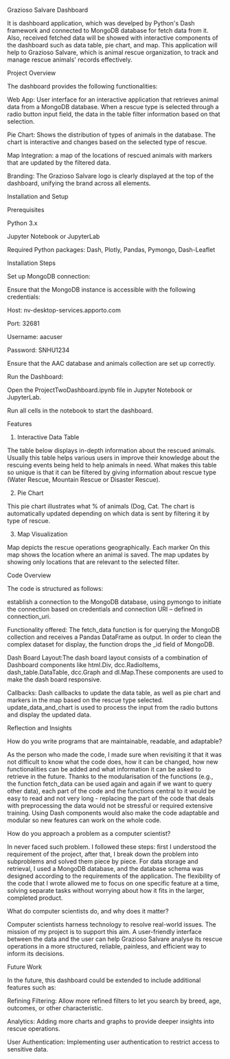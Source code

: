 Grazioso Salvare Dashboard

 It is dashboard application, which was develped by Python's Dash framework and connected to MongoDB database for fetch data from it. Also, received fetched data will be showed with interactive components of the dashboard such as data table, pie chart, and map. This application will help to Grazioso Salvare, which is animal rescue organization, to track and manage rescue animals' records effectively.

Project Overview

The dashboard provides the following functionalities:

 Web App: User interface for an interactive application that retrieves animal data from a MongoDB database. When a rescue type is selected through a radio button input field, the data in the table filter information based on that selection.

Pie Chart: Shows the distribution of types of animals in the database. The chart is interactive and changes based on the selected type of rescue.

 Map Integration: a map of the locations of rescued animals with markers that are updated by the filtered data.

 Branding: The Grazioso Salvare logo is clearly displayed at the top of the dashboard, unifying the brand across all elements.

Installation and Setup

Prerequisites

Python 3.x

Jupyter Notebook or JupyterLab

Required Python packages: Dash, Plotly, Pandas, Pymongo, Dash-Leaflet

Installation Steps

Set up MongoDB connection:

Ensure that the MongoDB instance is accessible with the following credentials:

Host: nv-desktop-services.apporto.com

Port: 32681

Username: aacuser

Password: SNHU1234

Ensure that the AAC database and animals collection are set up correctly.

Run the Dashboard:

Open the ProjectTwoDashboard.ipynb file in Jupyter Notebook or JupyterLab.

Run all cells in the notebook to start the dashboard.

Features

1. Interactive Data Table

The table below displays in-depth information about the rescued animals.
Usually this table helps various users in improve their knowledge about the rescuing events being held to help animals in need.
What makes this table so unique is that it can be filtered by giving information about rescue type (Water Rescue, Mountain Rescue or Disaster Rescue).

2. Pie Chart

 This pie chart illustrates what % of animals (Dog, Cat. The chart is automatically updated depending on which data is sent by filtering it by type of rescue.

3. Map Visualization

Map depicts the rescue operations geographically. Each marker On this map shows the location where an animal is saved. The map updates by showing only locations that are relevant to the selected filter.

Code Overview

The code is structured as follows:

 establish a connection to the MongoDB database, using pymongo to initiate the connection based on credentials and connection URI – defined in connection_uri.

 Functionality offered: The fetch_data function is for querying the MongoDB collection and receives a Pandas DataFrame as output. In order to clean the complex dataset for display, the function drops the _id field of MongoDB.

 Dash Board Layout:The dash board layout consists of a combination of Dashboard components like  html.Div,  dcc.RadioItems, dash_table.DataTable, dcc.Graph and dl.Map.These components are used to make the dash board responsive.

 Callbacks: Dash callbacks to update the data table, as well as pie chart and markers in the map based on the rescue type selected.  update_data_and_chart is used to process the input from the radio buttons and display the updated data.

Reflection and Insights

How do you write programs that are maintainable, readable, and adaptable?

As the person who made the code, I made sure when revisiting it that it was not difficult to know what the code does, how it can be changed, how new functionalities can be added and what information it can be asked to retrieve in the future. Thanks to the modularisation of the functions (e.g., the function fetch_data can be used again and again if we want to query other data), each part of the code and the functions central to it would be easy to read and not very long - replacing the part of the code that deals with preprocessing the data would not be stressful or required extensive training. Using Dash components would also make the code adaptable and modular so new features can work on the whole code.

How do you approach a problem as a computer scientist?

In never faced such problem. I followed these steps: first I understood the requirement of the project, after that, I break down the problem into subproblems and solved them piece by piece. For data storage and retrieval, I used a MongoDB database, and the database schema was designed according to the requirements of the application. The flexibility of the code that I wrote allowed me to focus on one specific feature at a time, solving separate tasks without worrying about how it fits in the larger, completed product.

What do computer scientists do, and why does it matter?

Computer scientists harness technology to resolve real-world issues. The mission of my project is to support this aim. A user-friendly interface between the data and the user can help Grazioso Salvare analyse its rescue operations in a more structured, reliable, painless, and efficient way to inform its decisions.

Future Work

In the future, this dashboard could be extended to include additional features such as:

Refining Filtering: Allow more refined filters to let you search by breed, age, outcomes, or other characteristic.  

Analytics: Adding more charts and graphs to provide deeper insights into rescue operations.

User Authentication: Implementing user authentication to restrict access to sensitive data.
